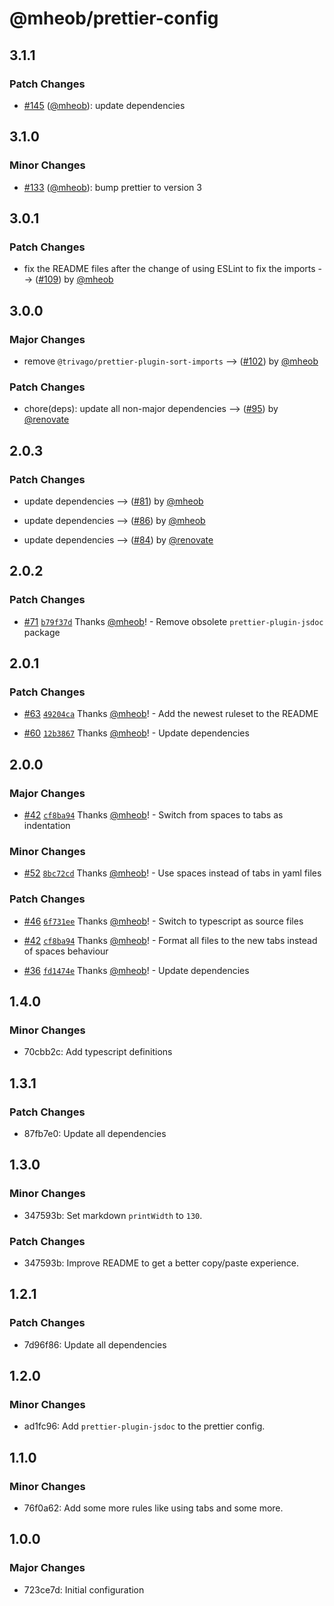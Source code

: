 # @mheob/prettier-config

## 3.1.1

### Patch Changes

- [#145](https://github.com/mheob/config/pull/145) ([@mheob](https://github.com/mheob)): update
  dependencies

## 3.1.0

### Minor Changes

- [#133](https://github.com/mheob/config/pull/133) ([@mheob](https://github.com/mheob)): bump
  prettier to version 3

## 3.0.1

### Patch Changes

- fix the README files after the change of using ESLint to fix the imports -->
  ([#109](https://github.com/mheob/config/pull/109)) by [@mheob](https://github.com/mheob)

## 3.0.0

### Major Changes

- remove `@trivago/prettier-plugin-sort-imports` -->
  ([#102](https://github.com/mheob/config/pull/102)) by [@mheob](https://github.com/mheob)

### Patch Changes

- chore(deps): update all non-major dependencies -->
  ([#95](https://github.com/mheob/config/pull/95)) by [@renovate](https://github.com/apps/renovate)

## 2.0.3

### Patch Changes

- update dependencies --> ([#81](https://github.com/mheob/config/pull/81)) by
  [@mheob](https://github.com/mheob)

- update dependencies --> ([#86](https://github.com/mheob/config/pull/86)) by
  [@mheob](https://github.com/mheob)

- update dependencies --> ([#84](https://github.com/mheob/config/pull/84)) by
  [@renovate](https://github.com/apps/renovate)

## 2.0.2

### Patch Changes

- [#71](https://github.com/mheob/config/pull/71)
  [`b79f37d`](https://github.com/mheob/config/commit/b79f37d8ede49c113938fa72389ce2277485ccbb)
  Thanks [@mheob](https://github.com/mheob)! - Remove obsolete `prettier-plugin-jsdoc` package

## 2.0.1

### Patch Changes

- [#63](https://github.com/mheob/config/pull/63)
  [`49204ca`](https://github.com/mheob/config/commit/49204ca26b3c0b1d4efa11f7f3ef06166fbe8873)
  Thanks [@mheob](https://github.com/mheob)! - Add the newest ruleset to the README

- [#60](https://github.com/mheob/config/pull/60)
  [`12b3867`](https://github.com/mheob/config/commit/12b38679f9fa123e20e634932ae1c8e277421464)
  Thanks [@mheob](https://github.com/mheob)! - Update dependencies

## 2.0.0

### Major Changes

- [#42](https://github.com/mheob/config/pull/42)
  [`cf8ba94`](https://github.com/mheob/config/commit/cf8ba94f23489673593eb101dcab47af445054a0)
  Thanks [@mheob](https://github.com/mheob)! - Switch from spaces to tabs as indentation

### Minor Changes

- [#52](https://github.com/mheob/config/pull/52)
  [`8bc72cd`](https://github.com/mheob/config/commit/8bc72cd4844ce2e7bb224a00dbaf7117efd81269)
  Thanks [@mheob](https://github.com/mheob)! - Use spaces instead of tabs in yaml files

### Patch Changes

- [#46](https://github.com/mheob/config/pull/46)
  [`6f731ee`](https://github.com/mheob/config/commit/6f731eeba2c6cf3f8e8ce896e19069bc88d45557)
  Thanks [@mheob](https://github.com/mheob)! - Switch to typescript as source files

- [#42](https://github.com/mheob/config/pull/42)
  [`cf8ba94`](https://github.com/mheob/config/commit/cf8ba94f23489673593eb101dcab47af445054a0)
  Thanks [@mheob](https://github.com/mheob)! - Format all files to the new tabs instead of spaces
  behaviour

- [#36](https://github.com/mheob/config/pull/36)
  [`fd1474e`](https://github.com/mheob/config/commit/fd1474e0bcb9d6495a53358b4da62ec7d4754994)
  Thanks [@mheob](https://github.com/mheob)! - Update dependencies

## 1.4.0

### Minor Changes

- 70cbb2c: Add typescript definitions

## 1.3.1

### Patch Changes

- 87fb7e0: Update all dependencies

## 1.3.0

### Minor Changes

- 347593b: Set markdown `printWidth` to `130`.

### Patch Changes

- 347593b: Improve README to get a better copy/paste experience.

## 1.2.1

### Patch Changes

- 7d96f86: Update all dependencies

## 1.2.0

### Minor Changes

- ad1fc96: Add `prettier-plugin-jsdoc` to the prettier config.

## 1.1.0

### Minor Changes

- 76f0a62: Add some more rules like using tabs and some more.

## 1.0.0

### Major Changes

- 723ce7d: Initial configuration
